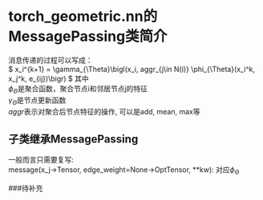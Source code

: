 # torch_geometric.nn的MessagePassing类简介

消息传递的过程可以写成：  
$
x_i^{k+1} = \gamma_{\Theta}\bigl(x_i, aggr_{j\in N(i)} \phi_{\Theta}(x_i^k, x_j^k, e_{ij})\bigr)
$
其中  
$\phi_{\Theta}$是聚合函数，聚合节点i和邻居节点j的特征  
$\gamma_{\Theta}$是节点更新函数  
$aggr$表示对聚合后节点特征的操作, 可以是add, mean, max等

## 子类继承MessagePassing
一般而言只需要复写:  
message(x_j->Tensor, edge_weight=None->OptTensor, **kw):  对应$\phi_{\Theta}$  

###待补充